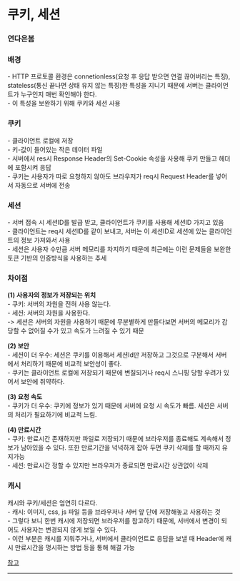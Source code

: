 # 쿠키, 세션
### 연다은봄

### 배경
\- HTTP 프로토콜 환경은 connetionless(요청 후 응답 받으면 연결 끊어버리는 특징), stateless(통신 끝나면 상태 유지 않는 특징)한 특성을 지니기 때문에 서버는 클라이언트가 누구인지 매번 확인해야 한다.              
\- 이 특성을 보완하기 위해 쿠키와 세션 사용            

### 쿠키
\- 클라이언트 로컬에 저장       
\- 키-값이 들어있는 작은 데이터 파일        
\- 서버에서 res시 Response Header의 Set-Cookie 속성을 사용해 쿠키 만들고 헤더에 포함시켜 응답         
\- 쿠키는 사용자가 따로 요청하지 않아도 브라우저가 req시 Request Header를 넣어서 자동으로 서버에 전송            

### 세션
\- 서버 접속 시 세션ID를 발급 받고, 클라이언트가 쿠키를 사용해 세션ID 가지고 있음                
\- 클라이언트는 req시 세션ID를 같이 보내고, 서버는 이 세션ID로 세션에 있는 클라이언트의 정보 가져와서 사용                           
\- 세션은 사용자 수만큼 서버 메모리를 차지하기 때문에 최근에는 이런 문제들을 보완한 토큰 기반의 인증방식을 사용하는 추세           

### 차이점
**(1) 사용자의 정보가 저장되는 위치**            
\- 쿠키: 서버의 자원을 전혀 사용 않는다.      
\- 세션: 서버의 자원을 사용한다.     
  	-> 세션은 서버의 자원을 사용하기 때문에 무분별하게 만들다보면 서버의 메모리가 감당할 수 없어질 수가 있고 속도가 느려질 수 있기 때문         

**(2) 보안**        
\- 세션이 더 우수: 세션은 쿠키를 이용해서 세션Id만 저장하고 그것으로 구분해서 서버에서 처리하기 때문에 비교적 보안성이 좋다.       
\- 쿠키는 클라이언트 로컬에 저장되기 때문에 변질되거나 req시 스니핑  당할 우려가 있어서 보안에 취약하다.    

**(3) 요청 속도**         
\- 쿠키가 더 우수: 쿠키에 정보가 있기 때문에 서버에 요청 시 속도가 빠름. 세션은 서버의 처리가 필요하기에 비교적 느림.        

**(4) 만료시간**            
\- 쿠키: 만료시간 존재하지만 파일로 저장되기 때문에 브라우저를 종료해도 계속해서 정보가 남아있을 수 있다. 또한 만료기간을 넉넉하게 잡아 두면 쿠키 삭제를 할 때까지 유지가능         
\- 세션: 만료시간 정할 수 있지만 브라우저가 종료되면 만료시간 상관없이 삭제      

### 캐시      
캐시와 쿠키/세션은 엄연히 다르다.           
\- 캐시: 이미지, css, js 파일 등을 브라우저나 서버 앞 단에 저장해놓고 사용하는 것         
\- 그렇다 보니 한번 캐시에 저장되면 브라우저를 참고하기 때문에, 서버에서 변경이 되어도 사용자는 변경되지 않게 보일 수 있다.           
\- 이런 부분은 캐시를 지워주거나, 서버에서 클라이언트로 응답을 보낼 때 Header에 캐시 만료시간을 명시하는 방법 등을 통해 해결 가능          


[참고](https://interconnection.tistory.com/74)

------------------------
